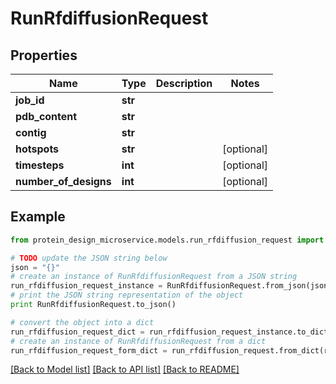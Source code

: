 # RunRfdiffusionRequest


## Properties

Name | Type | Description | Notes
------------ | ------------- | ------------- | -------------
**job_id** | **str** |  | 
**pdb_content** | **str** |  | 
**contig** | **str** |  | 
**hotspots** | **str** |  | [optional] 
**timesteps** | **int** |  | [optional] 
**number_of_designs** | **int** |  | [optional] 

## Example

```python
from protein_design_microservice.models.run_rfdiffusion_request import RunRfdiffusionRequest

# TODO update the JSON string below
json = "{}"
# create an instance of RunRfdiffusionRequest from a JSON string
run_rfdiffusion_request_instance = RunRfdiffusionRequest.from_json(json)
# print the JSON string representation of the object
print RunRfdiffusionRequest.to_json()

# convert the object into a dict
run_rfdiffusion_request_dict = run_rfdiffusion_request_instance.to_dict()
# create an instance of RunRfdiffusionRequest from a dict
run_rfdiffusion_request_form_dict = run_rfdiffusion_request.from_dict(run_rfdiffusion_request_dict)
```
[[Back to Model list]](../README.md#documentation-for-models) [[Back to API list]](../README.md#documentation-for-api-endpoints) [[Back to README]](../README.md)


